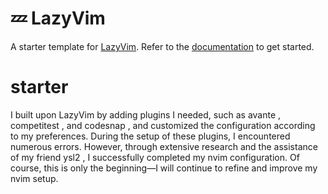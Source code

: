 # 💤 LazyVim

A starter template for [LazyVim](https://github.com/LazyVim/LazyVim).
Refer to the [documentation](https://lazyvim.github.io/installation) to get started.
# starter
I built upon LazyVim by adding plugins I needed, such as avante , competitest , and codesnap , and customized the configuration according to my preferences. During the setup of these plugins, I encountered numerous errors. However, through extensive research and the assistance of my friend ysl2 , I successfully completed my nvim configuration. Of course, this is only the beginning—I will continue to refine and improve my nvim setup.
